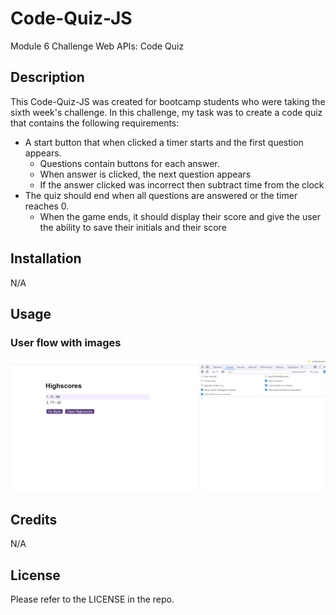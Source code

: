# Code-Quiz-JS
Module 6 Challenge Web APIs: Code Quiz

## Description 

This Code-Quiz-JS was created for bootcamp students who were taking the sixth week's challenge. In this challenge, my task was to create a code quiz that contains the following requirements:

* A start button that when clicked a timer starts and the first question appears. 
  * Questions contain buttons for each answer.
  * When answer is clicked, the next question appears
  * If the answer clicked was incorrect then subtract time from the clock
* The quiz should end when all questions are answered or the timer reaches 0.
  * When the game ends, it should display their score and give the user the ability to save their initials and their score

## Installation

N/A

## Usage 

### User flow with images



![Page With Chrome DevTools Screenshot](./screenshots/inspect_page_dev.png)

## Credits

N/A

## License

Please refer to the LICENSE in the repo.
